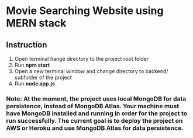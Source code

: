 # Movie Searching Website using MERN stack

## Instruction
1. Open terminal hange directory to the project root folder
2. Run **npm start**
3. Open a new terminal window and change directory to backend/ subfolder of the project
4. Run **node app.js**

### Note: At the moment, the project uses local MongoDB for data persistence, instead of MongoDB Atlas. Your machine must have MongoDB installed and running in order for the project to run successfully. The current goal is to deploy the project on AWS or Heroku and use MongoDB Atlas for data persistence.
